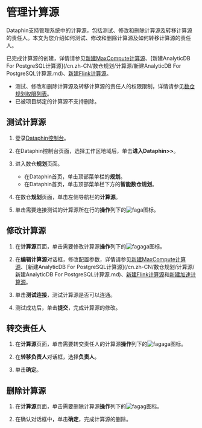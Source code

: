 # 管理计算源

Dataphin支持管理系统中的计算源，包括测试、修改和删除计算源及转移计算源的责任人。本文为您介绍如何测试、修改和删除计算源及如何转移计算源的责任人。

已完成计算源的创建，详情请参见[新建MaxCompute计算源](/cn.zh-CN/数仓规划/计算源/新建MaxCompute计算源.md)、[新建AnalyticDB For PostgreSQL计算源](/cn.zh-CN/数仓规划/计算源/新建AnalyticDB For PostgreSQL计算源.md)、[新建Flink计算源](/cn.zh-CN/数仓规划/计算源/新建Flink计算源.md)。

-   测试、修改和删除计算源及转移计算源的责任人的权限限制，详情请参见[数仓规划权限列表](/cn.zh-CN/权限管理/数仓规划权限列表.md)。
-   已被项目绑定的计算源不支持删除。

## 测试计算源

1.  登录[Dataphin控制台](https://dataphin.console.aliyun.com/workingArea)。

2.  在Dataphin控制台页面，选择工作区地域后，单击**进入Dataphin\>\>**。

3.  进入数仓**规划**页面。

    -   在Dataphin首页，单击顶部菜单栏的**规划**。
    -   在Dataphin首页，单击顶部菜单栏下方的**智能数仓规划**。
4.  在数仓**规划**页面，单击左侧导航栏的**计算源**。

5.  单击需要连接测试的计算源所在行的**操作**列下的![faga](https://static-aliyun-doc.oss-accelerate.aliyuncs.com/assets/img/zh-CN/8955209951/p95544.png)图标。


## 修改计算源

1.  在**计算源**页面，单击需要修改计算源**操作**列下的![fagaga](https://static-aliyun-doc.oss-accelerate.aliyuncs.com/assets/img/zh-CN/8955209951/p93833.png)图标。

2.  在**编辑计算源**对话框，修改配置参数，详情请参见[新建MaxCompute计算源](/cn.zh-CN/数仓规划/计算源/新建MaxCompute计算源.md)、[新建AnalyticDB For PostgreSQL计算源](/cn.zh-CN/数仓规划/计算源/新建AnalyticDB For PostgreSQL计算源.md)、[新建Flink计算源](/cn.zh-CN/数仓规划/计算源/新建Flink计算源.md)和[新建加速计算源]()。

3.  单击**测试连接**，测试计算源是否可以连通。

4.  测试成功后，单击**提交**，完成计算源的修改。


## 转交责任人

1.  在**计算源**页面，单击需要转交责任人的计算源**操作**列下的![fagaga](https://static-aliyun-doc.oss-accelerate.aliyuncs.com/assets/img/zh-CN/9955209951/p93845.png)图标。

2.  在**转移负责人**对话框，选择**负责人**。

3.  单击**确定**。


## 删除计算源

1.  在**计算源**页面，单击需要删除计算源**操作**列下的![fagag](https://static-aliyun-doc.oss-accelerate.aliyuncs.com/assets/img/zh-CN/0065209951/p93947.png)图标。

2.  在确认对话框中，单击**确定**，完成计算源的删除。


